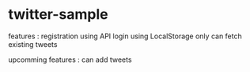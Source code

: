 # twitter-sample
features :
registration using API
login using LocalStorage
only can fetch existing tweets

upcomming features :
  can add tweets
  
